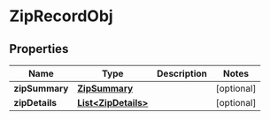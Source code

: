 
# ZipRecordObj

## Properties
Name | Type | Description | Notes
------------ | ------------- | ------------- | -------------
**zipSummary** | [**ZipSummary**](ZipSummary.md) |  |  [optional]
**zipDetails** | [**List&lt;ZipDetails&gt;**](ZipDetails.md) |  |  [optional]




